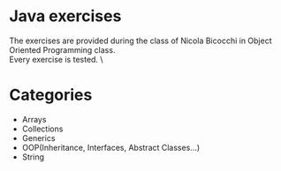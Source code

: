 # Java exercises
The exercises are provided during the class of Nicola Bicocchi in Object Oriented Programming class. \
Every exercise is tested. \

# Categories
+ Arrays
+ Collections
+ Generics
+ OOP(Inheritance, Interfaces, Abstract Classes...)
+ String
